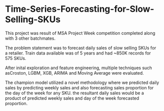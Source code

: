 # Time-Series-Forecasting-for-Slow-Selling-SKUs

This project was result of MSA Project Week competition completed along with 3 other batchmates.

The problem statement was to forecast daily sales of slow selling SKUs for a retailer. Train data available was of 5 years and had ~850K records for 575 SKUs.

After inital exploration and feature engineering, multiple techniques such asCroston, LGBM, XGB, ARIMA and Moving Average were evaluated.

The champion model utilized a novel methodology where we predicted daily sales by predicting weekly sales and also forecasting sales proportion for the day of the week for any SKU. the resultant daily sales would be a product of predicted weekly sales and day of the week forecasted proportion.
